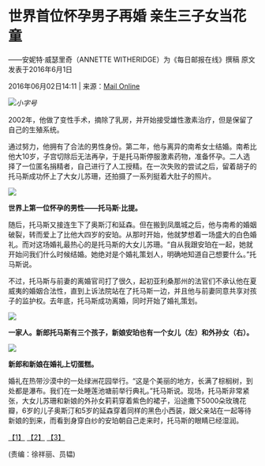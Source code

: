 # 世界首位怀孕男子再婚 亲生三子女当花童

——安妮特·威瑟里奇（ANNETTE WITHERIDGE）为《每日邮报在线》撰稿 原文发表于2016年6月1日  

2016年06月02日14:11 | 来源：[Mail Online](http://www.dailymail.co.uk/home/index.html)

![](/img/2020wbc/imgs/icon_type.png)_小字号_

2002年，他做了变性手术，摘除了乳房，并开始接受雄性激素治疗，但是保留了自己的生殖系统。

通过努力，他拥有了合法的男性身份。第二年，他与离异的南希女士结婚。南希比他大10岁，子宫切除后无法再孕，于是托马斯停服激素药物，准备怀孕。二人选择了一位匿名捐精者，自己进行了人工授精。在一次失败的尝试之后，留着胡子的托马斯成功怀上了大女儿苏珊，还拍摄了一系列挺着大肚子的照片。

[![](/NMediaFile/2016/0602/MAIN201606021409000432756339591.jpg)](/n1/2016/0602/c107182-28406823-3.html)

**世界上第一位怀孕的男性——托马斯·比提。**

随后，托马斯又接连生下了奥斯汀和延森。但在搬到凤凰城之后，他与南希的婚姻破裂，转而爱上了比他大四岁的安珀。从那时开始，他就梦想着一场盛大的白色婚礼。而对这场婚礼最热心的是托马斯的大女儿苏珊。“自从我跟安珀在一起，她就开始问我们什么时候结婚。她绝对是个婚礼策划人，明确地知道自己想要什么。”托马斯说。

不过，托马斯与前妻的离婚官司打了很久，起初亚利桑那州的法官们不承认他在夏威夷的婚姻合法性，直到上诉法院站在了托马斯一边，并且他与前妻同意共享对孩子的监护权。去年底，托马斯成功离婚，同时开始了婚礼策划。

[![](/NMediaFile/2016/0602/MAIN201606021409000541466168663.jpg)](/n1/2016/0602/c107182-28406823-3.html)

**一家人。新郎托马斯有三个孩子，新娘安珀也有一个女儿（左）和外孙女（右）。**

[![](/NMediaFile/2016/0602/MAIN201606021410000049586906995.jpg)](/n1/2016/0602/c107182-28406823-3.html)

**新郎和新娘在婚礼上切蛋糕。**

婚礼在热带沙漠中的一处绿洲花园举行。“这是个美丽的地方，长满了棕榈树，到处都是瀑布。我们在一处睡莲池塘前举行典礼。”托马斯说。现场，托马斯非常紧张，大女儿苏珊和新娘的外孙女莉莉穿着紫色的裙子，沿途撒下5000朵玫瑰花瓣，6岁的儿子奥斯汀和5岁的延森穿着同样的黑色小西装，跟父亲站在一起等待新娘的到来，而看到身穿白纱的安珀朝自己走来时，托马斯的眼睛已经湿润。

[【1】](/n1/2016/0602/c107182-28406823.html) [【2】](/n1/2016/0602/c107182-28406823-2.html) [【3】](/n1/2016/0602/c107182-28406823-3.html)

(责编：徐祥丽、员韫)